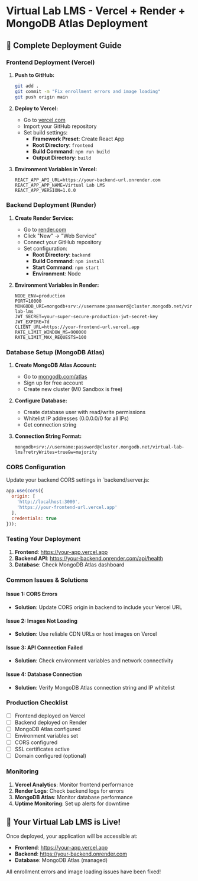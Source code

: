 # Virtual Lab LMS - Vercel + Render + MongoDB Atlas Deployment

## 🚀 Complete Deployment Guide

### **Frontend Deployment (Vercel)**

1. **Push to GitHub:**
   ```bash
   git add .
   git commit -m "Fix enrollment errors and image loading"
   git push origin main
   ```

2. **Deploy to Vercel:**
   - Go to [vercel.com](https://vercel.com)
   - Import your GitHub repository
   - Set build settings:
     - **Framework Preset**: Create React App
     - **Root Directory**: `frontend`
     - **Build Command**: `npm run build`
     - **Output Directory**: `build`

3. **Environment Variables in Vercel:**
   ```
   REACT_APP_API_URL=https://your-backend-url.onrender.com
   REACT_APP_APP_NAME=Virtual Lab LMS
   REACT_APP_VERSION=1.0.0
   ```

### **Backend Deployment (Render)**

1. **Create Render Service:**
   - Go to [render.com](https://render.com)
   - Click "New" → "Web Service"
   - Connect your GitHub repository
   - Set configuration:
     - **Root Directory**: `backend`
     - **Build Command**: `npm install`
     - **Start Command**: `npm start`
     - **Environment**: Node

2. **Environment Variables in Render:**
   ```
   NODE_ENV=production
   PORT=10000
   MONGODB_URI=mongodb+srv://username:password@cluster.mongodb.net/virtual-lab-lms
   JWT_SECRET=your-super-secure-production-jwt-secret-key
   JWT_EXPIRE=7d
   CLIENT_URL=https://your-frontend-url.vercel.app
   RATE_LIMIT_WINDOW_MS=900000
   RATE_LIMIT_MAX_REQUESTS=100
   ```

### **Database Setup (MongoDB Atlas)**

1. **Create MongoDB Atlas Account:**
   - Go to [mongodb.com/atlas](https://mongodb.com/atlas)
   - Sign up for free account
   - Create new cluster (M0 Sandbox is free)

2. **Configure Database:**
   - Create database user with read/write permissions
   - Whitelist IP addresses (0.0.0.0/0 for all IPs)
   - Get connection string

3. **Connection String Format:**
   ```
   mongodb+srv://username:password@cluster.mongodb.net/virtual-lab-lms?retryWrites=true&w=majority
   ```

### **CORS Configuration**

Update your backend CORS settings in `backend/server.js:

```javascript
app.use(cors({
  origin: [
    'http://localhost:3000',
    'https://your-frontend-url.vercel.app'
  ],
  credentials: true
}));
```

### **Testing Your Deployment**

1. **Frontend**: https://your-app.vercel.app
2. **Backend API**: https://your-backend.onrender.com/api/health
3. **Database**: Check MongoDB Atlas dashboard

### **Common Issues & Solutions**

#### **Issue 1: CORS Errors**
- **Solution**: Update CORS origin in backend to include your Vercel URL

#### **Issue 2: Images Not Loading**
- **Solution**: Use reliable CDN URLs or host images on Vercel

#### **Issue 3: API Connection Failed**
- **Solution**: Check environment variables and network connectivity

#### **Issue 4: Database Connection**
- **Solution**: Verify MongoDB Atlas connection string and IP whitelist

### **Production Checklist**

- [ ] Frontend deployed on Vercel
- [ ] Backend deployed on Render
- [ ] MongoDB Atlas configured
- [ ] Environment variables set
- [ ] CORS configured
- [ ] SSL certificates active
- [ ] Domain configured (optional)

### **Monitoring**

1. **Vercel Analytics**: Monitor frontend performance
2. **Render Logs**: Check backend logs for errors
3. **MongoDB Atlas**: Monitor database performance
4. **Uptime Monitoring**: Set up alerts for downtime

## 🎉 **Your Virtual Lab LMS is Live!**

Once deployed, your application will be accessible at:
- **Frontend**: https://your-app.vercel.app
- **Backend**: https://your-backend.onrender.com
- **Database**: MongoDB Atlas (managed)

All enrollment errors and image loading issues have been fixed!
